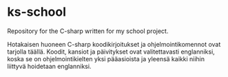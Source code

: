 # ks-school
Repository for the C-sharp written for my school project. 

Hotakaisen huoneen C-sharp koodikirjoitukset ja ohjelmointikomennot ovat tarjolla täällä. Koodit, kansiot ja päivitykset ovat valitettavasti englanniksi, 
koska se on ohjelmointikielten yksi pääasioista ja yleensä kaikki niihin liittyvä hoidetaan englanniksi. 
